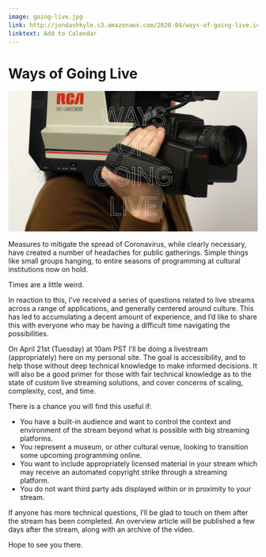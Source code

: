 ```yaml
---
image: going-live.jpg
link: http://jondashkyle.s3.amazonaws.com/2020-04/ways-of-going-live.ics
linktext: Add to Calendar
---
```


# Ways of Going Live

![c:1/-1 r:56.25](going-live.jpg)

Measures to mitigate the spread of Coronavirus, while clearly necessary, have created a number of headaches for public gatherings. Simple things like small groups hanging, to entire seasons of programming at cultural institutions now on hold.

Times are a little weird.

In reaction to this, I’ve received a series of questions related to live streams across a range of applications, and generally centered around culture. This has led to accumulating a decent amount of experience, and I’d like to share this with everyone who may be having a difficult time navigating the possibilities.

On April 21st (Tuesday) at 10am PST I’ll be doing a livestream (appropriately) here on my personal site. The goal is accessibility, and to help those without deep technical knowledge to make informed decisions. It will also be a good primer for those with fair technical knowledge as to the state of custom live streaming solutions, and cover concerns of scaling, complexity, cost, and time.

There is a chance you will find this useful if:

- You have a built-in audience and want to control the context and environment of the stream beyond what is possible with big streaming platforms.
- You represent a museum, or other cultural venue, looking to transition some upcoming programming online.
- You want to include appropriately licensed material in your stream which may receive an automated copyright strike through a streaming platform.
- You do not want third party ads displayed within or in proximity to your stream.

If anyone has more technical questions, I’ll be glad to touch on them after the stream has been completed. An overview article will be published a few days after the stream, along with an archive of the video.

Hope to see you there.